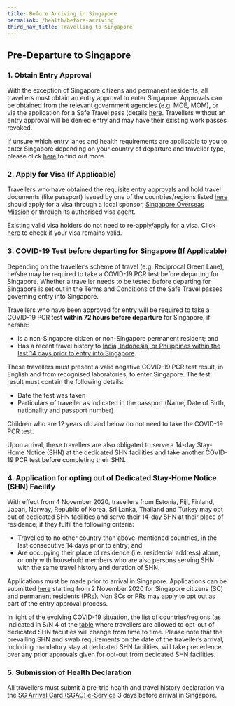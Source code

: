 ```yaml
---
title: Before Arriving in Singapore
permalink: /health/before-arriving
third_nav_title: Travelling to Singapore
---
```

## Pre-Departure to Singapore

### 1. Obtain Entry Approval

With the exception of Singapore citizens and permanent residents, all travellers must obtain an entry approval to enter Singapore. Approvals can be obtained from the relevant government agencies (e.g. MOE, MOM), or via the application for a Safe Travel pass (details [here](/arriving/overview). Travellers without an entry approval will be denied entry and may have their existing work passes revoked.

If unsure which entry lanes and health requirements are applicable to you to enter Singapore depending on your country of departure and traveller type, please click [here](/arriving/overview) to find out more.

### 2. Apply for Visa (If Applicable)

Travellers who have obtained the requisite entry approvals and hold travel documents (like passport) issued by one of the countries/regions listed <a href="https://www.ica.gov.sg/visitor/visitor_entryvisa" target="_blank">here</a> should apply for a visa through a local sponsor, <a href="https://www.mfa.gov.sg/Overseas-MissionsSingapore" target="_blank">Singapore Overseas Mission</a> or through its authorised visa agent.

Existing valid visa holders do not need to re-apply/apply for a visa. Click <a href="https://eservices.ica.gov.sg/esvclandingpage/save" target="_blank">here</a> to check if your visa remains valid.

### 3. COVID-19 Test before departing for Singapore (If Applicable)

Depending on the traveller’s scheme of travel (e.g. Reciprocal Green Lane), he/she may be required to take a COVID-19 PCR test before departing for Singapore. Whether a traveller needs to be tested before departing for Singapore is set out in the Terms and Conditions of the Safe Travel passes governing entry into Singapore.

Travellers who have been approved for entry will be required to take a COVID-19 PCR test **within 72 hours before departure** for Singapore, if he/she:
- Is a non-Singapore citizen or non-Singapore permanent resident; and
- Has a recent travel history to <u>India, Indonesia, or Philippines within the last 14 days prior to entry into Singapore</u>.

These travellers must present a valid negative COVID-19 PCR test result, in English and from recognised laboratories, to enter Singapore. The test result must contain the following details:
- Date the test was taken
- Particulars of traveller as indicated in the passport (Name, Date of Birth, nationality and passport number)

Children who are 12 years old and below do not need to take the COVID-19 PCR test.

Upon arrival, these travellers are also obligated to serve a 14-day Stay-Home Notice (SHN) at the dedicated SHN facilities and take another COVID-19 PCR test before completing their SHN.

### 4. Application for opting out of Dedicated Stay-Home Notice (SHN) Facility
With effect from 4 November 2020, travellers from Estonia, Fiji, Finland, Japan, Norway, Republic of Korea, Sri Lanka, Thailand and Turkey may opt out of dedicated SHN facilities and serve their 14-day SHN at their place of residence, if they fulfil the following criteria:

- Travelled to no other country than above-mentioned countries, in the last consecutive 14 days prior to entry; and
- Are occupying their place of residence (i.e. residential address) alone, or only with household members who are also persons serving SHN with the same travel history and duration of SHN.

Applications must be made prior to arrival in Singapore. Applications can be submitted [here](/sc-pr/opt-out/apply-now) starting from 2 November 2020 for Singapore citizens (SC) and permanent residents (PRs). Non SCs or PRs may apply to opt out as part of the entry approval process.

In light of the evolving COVID-19 situation, the list of countries/regions (as indicated in S/N 4 of the [table](/pdf/SHN-and-swab-summary.pdf) where travellers are allowed to opt-out of dedicated SHN facilities will change from time to time. Please note that the prevailing SHN and swab requirements on the date of the traveller’s arrival, including mandatory stay at dedicated SHN facilities, will take precedence over any prior approvals given for opt-out from dedicated SHN facilities.

### 5. Submission of Health Declaration

All travellers must submit a pre-trip health and travel history declaration via the <a href="https://eservices.ica.gov.sg/sgarrivalcard/" target="_blank">SG Arrival Card (SGAC) e-Service</a> 3 days before arrival in Singapore.


